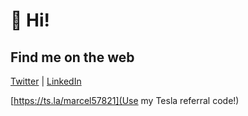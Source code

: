 # 👋 Hi! 

## Find me on the web
[Twitter](https://twitter.com/marcelrojas2k) 
| [LinkedIn](https://linkedin.com/in/marcel-rojas)

[https://ts.la/marcel57821](Use my Tesla referral code!)
